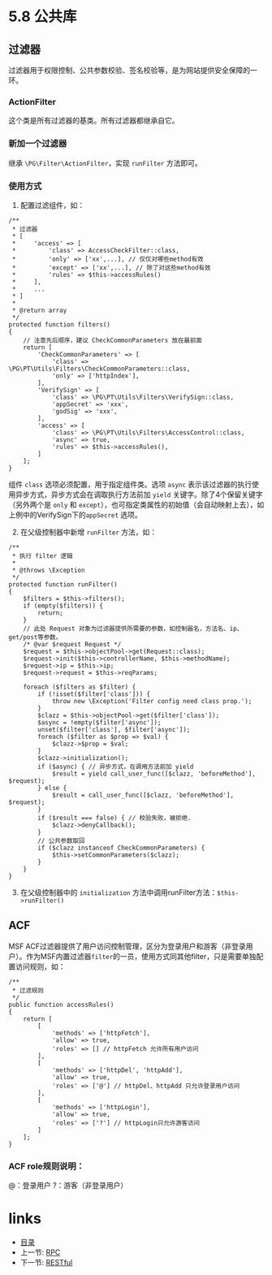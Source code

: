 # 5.8 公共库
## 过滤器
过滤器用于权限控制、公共参数校验、签名校验等，是为网站提供安全保障的一环。

### ActionFilter
这个类是所有过滤器的基类。所有过滤器都继承自它。

### 新加一个过滤器
继承 `\PG\Filter\ActionFilter`，实现 `runFilter` 方法即可。

### 使用方式
  1. 配置过滤组件，如： 
```
/**
 * 过滤器
 * [
 *     'access' => [
 *         'class' => AccessCheckFilter::class,
 *         'only' => ['xx',...], // 仅仅对哪些method有效
 *         'except' => ['xx',...], // 除了对这些method有效
 *         'rules' => $this->accessRules()
 *     ],
 *     ...
 * ]
 *
 * @return array
 */
protected function filters()
{
    // 注意先后顺序，建议 CheckCommonParameters 放在最前面
    return [
        'CheckCommonParameters' => [
            'class' => \PG\PT\Utils\Filters\CheckCommonParameters::class,
            'only' => ['httpIndex'],
        ],
        'VerifySign' => [
            'class' => \PG\PT\Utils\Filters\VerifySign::class,
            'appSecret' => 'xxx',
            'godSig' => 'xxx',
        ],
        'access' => [
            'class' => \PG\PT\Utils\Filters\AccessControl::class,
            'async' => true,
            'rules' => $this->accessRules(),
        ]
    ];
}
```
组件 `class` 选项必须配置，用于指定组件类。选项 `async` 表示该过滤器的执行使用异步方式，异步方式会在调取执行方法前加 `yield` 关键字。除了4个保留关键字（另外两个是 `only` 和 `except`），也可指定类属性的初始值（会自动映射上去），如上例中的VerifySign下的`appSecret` 选项。

  2. 在父级控制器中新增 `runFilter` 方法，如： 
```
/**
 * 执行 filter 逻辑
 *
 * @throws \Exception
 */
protected function runFilter()
{
    $filters = $this->filters();
    if (empty($filters)) {
        return;
    }
    // 此处 Request 对象为过滤器提供所需要的参数，如控制器名，方法名、ip、get/post等参数。
    /* @var $request Request */
    $request = $this->objectPool->get(Request::class);
    $request->init($this->controllerName, $this->methodName);
    $request->ip = $this->ip;
    $request->request = $this->reqParams;

    foreach ($filters as $filter) {
        if (!isset($filter['class'])) {
            throw new \Exception('Filter config need class prop.');
        }
        $clazz = $this->objectPool->get($filter['class']);
        $async = !empty($filter['async']);
        unset($filter['class'], $filter['async']);
        foreach ($filter as $prop => $val) {
            $clazz->$prop = $val;
        }
        $clazz->initialization();
        if ($async) { // 异步方式，在调用方法前加 yield
            $result = yield call_user_func([$clazz, 'beforeMethod'], $request);
        } else {
            $result = call_user_func([$clazz, 'beforeMethod'], $request);
        }
        if ($result === false) { // 校验失败，被拒绝.
            $clazz->denyCallback();
        }
        // 公共参数取回
        if ($clazz instanceof CheckCommonParameters) {
            $this->setCommonParameters($clazz);
        }
    }
}
```
  3. 在父级控制器中的 `initialization` 方法中调用runFilter方法：`$this->runFilter()`

## ACF
MSF ACF过滤器提供了用户访问控制管理，区分为登录用户和游客（非登录用户）。作为MSF内置过滤器`filter`的一员，使用方式同其他filter，只是需要单独配置访问规则，如：
```
/**
 * 过滤规则
 */
public function accessRules()
{
    return [
        [
            'methods' => ['httpFetch'],
            'allow' => true,
            'roles' => [] // httpFetch 允许所有用户访问
        ],
        [
            'methods' => ['httpDel', 'httpAdd'],
            'allow' => true,
            'roles' => ['@'] // httpDel、httpAdd 只允许登录用户访问
        ],
        [
            'methods' => ['httpLogin'],
            'allow' => true,
            'roles' => ['?'] // httpLogin只允许游客访问
        ]
    ];
}
```
### ACF role规则说明：
@：登录用户
?：游客（非登录用户）

# links
  * [目录](<preface-目录.md>)
  * 上一节: [RPC](<05.7-RPC.md>)
  * 下一节: [RESTful](<05.9-RESTful.md>)
